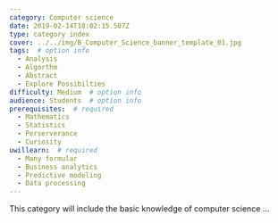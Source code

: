 ```yaml
---
category: Computer science
date: 2019-02-14T18:02:15.507Z
type: category index
cover: ../../img/B_Computer_Science_banner_template_01.jpg
tags:  # option info
  - Analysis
  - Algorthm
  - Abstract
  - Explore Possibilties
difficulty: Medium  # option info
audience: Students  # option info
prerequisites:  # required
  - Mathematics
  - Statistics
  - Perserverance
  - Curiosity
uwillearn:  # required
  - Many formular
  - Business analytics
  - Predictive modeling
  - Data processing
---
```


This category will include the basic knowledge of computer science ...